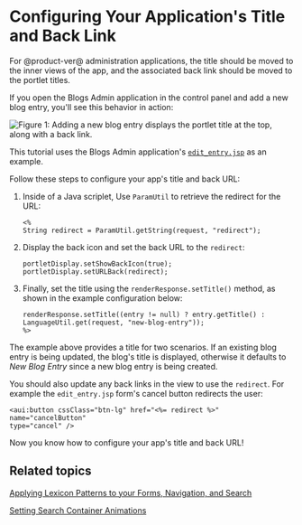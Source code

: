 # Configuring Your Application's Title and Back Link [](id=configuring-your-applications-title-and-back-link)

For @product-ver@ administration applications, the title should be moved to the 
inner views of the app, and the associated back link should be moved to the 
portlet titles. 

If you open the Blogs Admin application in the control panel and add a new blog 
entry, you'll see this behavior in action:

![Figure 1: Adding a new blog entry displays the portlet title at the top, along with a back link.](../../../images/new-blog-entry-title.png)

This tutorial uses the Blogs Admin application's [`edit_entry.jsp`](https://github.com/liferay/liferay-portal/blob/b74496b5c450c134957347e7ebabd25dec1c763d/modules/apps/collaboration/blogs/blogs-web/src/main/resources/META-INF/resources/blogs/edit_entry.jsp)
as an example. 

Follow these steps to configure your app's title and back URL:

1.  Inside of a Java scriplet, Use `ParamUtil` to retrieve the redirect for the 
    URL:

        <%
        String redirect = ParamUtil.getString(request, "redirect");

2.  Display the back icon and set the back URL to the `redirect`:

        portletDisplay.setShowBackIcon(true);
        portletDisplay.setURLBack(redirect);

3.  Finally, set the title using the `renderResponse.setTitle()` method, as 
    shown in the example configuration below:

        renderResponse.setTitle((entry != null) ? entry.getTitle() : 
        LanguageUtil.get(request, "new-blog-entry"));
        %>

The example above provides a title for two scenarios. If an existing blog entry 
is being updated, the blog's title is displayed, otherwise it defaults to 
*New Blog Entry* since a new blog entry is being created. 
    
You should also update any back links in the view to use the `redirect`. For 
example the `edit_entry.jsp` form's cancel button redirects the user:

    <aui:button cssClass="btn-lg" href="<%= redirect %>" name="cancelButton" 
    type="cancel" />

Now you know how to configure your app's title and back URL!

## Related topics

[Applying Lexicon Patterns to your Forms, Navigation, and Search](/develop/tutorials/-/knowledge_base/7-0/applying-lexicon-patterns-to-forms-navigation-and-search)

[Setting Search Container Animations](/develop/tutorials/-/knowledge_base/7-0/setting-search-container-animations)
